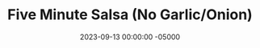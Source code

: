 ---
layout: post
title:  "Five Minute Salsa (No Garlic/Onion)"
date:   2023-09-13 00:00:00 -05000
categories: 
- Recipes
- Savory Sauces
permalink: /recipes/salsa
image: /assets/Food/Savory Sauces/Salsa/salsa-cover.jpg
ing: salsa-ing
facts: salsa-facts
Prep: 5
Rest: 
Cook: 
Source1: 
Source2: 
tags: 
- diced tomato
- diced green chiles
- diced chiles
- allergy
- allergen
- food processor
- can
- chip
- tortilla
- taco
- fajita
Description: I named this salsa as such because it simply uses pantry staple canned ingredients and some spices. No chopping necessary! Just pulse everything to a food processor, and adjust the taste and texture to your liking. I personally like my salsa a little chunky.  This salsa also contains no garlic or onion for those that are allergic.  Just make sure to check your can of diced tomatoes.  I love to make this with either my <a href="taco">Sauteed Taco Meat and Fajita Veggies</a> or <a href="low-fodmap-tacos">Low FODMAP Chicken Tacos</a>
Instructions: 
- Lightly drain the can of tomatoes through a gap in the can top.  Don't use a strainer or you'll lose too much<br><br>

- Add all ingredients to a food processor, and pulse a few times until desired consistency is reached.  Store in the fridge<br><br>
- <center><img src="/assets/Food/Savory Sauces/Salsa/salsa-1.jpg" alt="" class="instruction-image"></center>
---